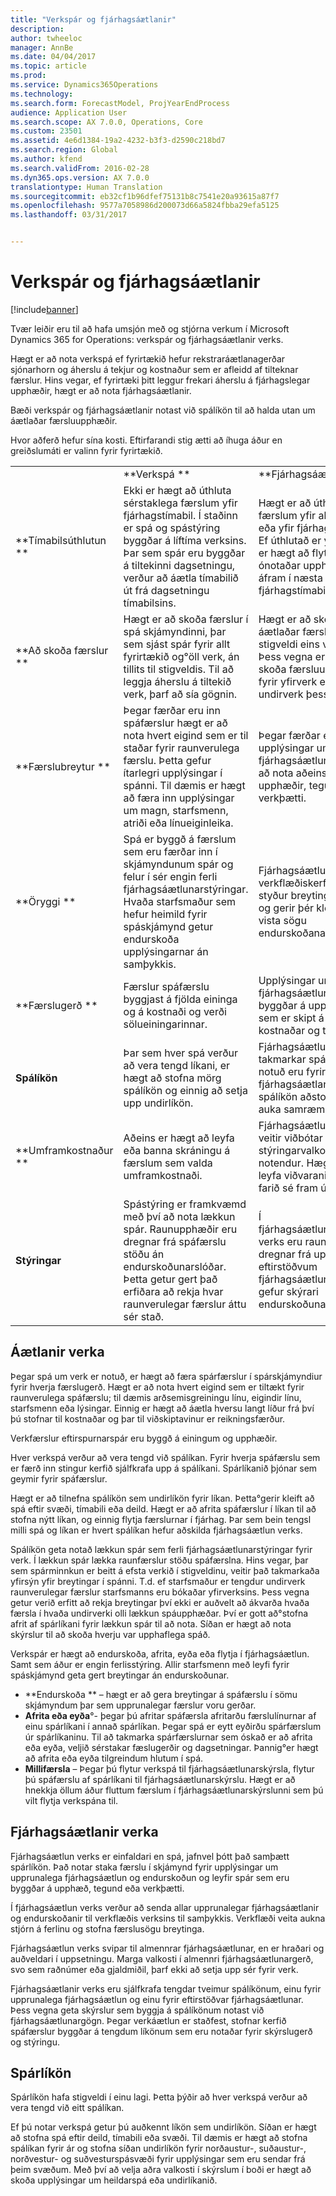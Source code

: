 ```yaml
---
title: "Verkspár og fjárhagsáætlanir"
description: 
author: twheeloc
manager: AnnBe
ms.date: 04/04/2017
ms.topic: article
ms.prod: 
ms.service: Dynamics365Operations
ms.technology: 
ms.search.form: ForecastModel, ProjYearEndProcess
audience: Application User
ms.search.scope: AX 7.0.0, Operations, Core
ms.custom: 23501
ms.assetid: 4e6d1384-19a2-4232-b3f3-d2590c218bd7
ms.search.region: Global
ms.author: kfend
ms.search.validFrom: 2016-02-28
ms.dyn365.ops.version: AX 7.0.0
translationtype: Human Translation
ms.sourcegitcommit: eb32cf1b96dfef75131b8c7541e20a93615a87f7
ms.openlocfilehash: 9577a7058986d200073d66a5824fbba29efa5125
ms.lasthandoff: 03/31/2017


---
```


# <a name="project-forecasts-and-budgets"></a>Verkspár og fjárhagsáætlanir

[!include[banner](../includes/banner.md)]




Tvær leiðir eru til að hafa umsjón með og stjórna verkum í Microsoft Dynamics 365 for Operations: verkspár og fjárhagsáætlanir verks. 

Hægt er að nota verkspá ef fyrirtækið hefur rekstraráætlanagerðar sjónarhorn og áherslu á tekjur og kostnaður sem er afleidd af tilteknar færslur. Hins vegar, ef fyrirtæki þitt leggur frekari áherslu á fjárhagslegar upphæðir, hægt er að nota fjárhagsáætlanir. 

Bæði verkspár og fjárhagsáætlanir notast við spálíkön til að halda utan um áætlaðar færsluupphæðir. 

Hvor aðferð hefur sína kosti. Eftirfarandi stig ætti að íhuga áður en greiðslumáti er valinn fyrir fyrirtækið.

|                           |                                                                                                                                                                                                                                                         |                                                                                                                                                                         |
|---------------------------|---------------------------------------------------------------------------------------------------------------------------------------------------------------------------------------------------------------------------------------------------------|-------------------------------------------------------------------------------------------------------------------------------------------------------------------------|
|                           | **Verkspá **                                                                                                                                                                                                                                 | **Fjárhagsáætlanir **                                                                                                                                                   |
| **Tímabilsúthlutun **     | Ekki er hægt að úthluta sérstaklega færslum yfir fjárhagstímabil. Í staðinn er spá og spástýring byggðar á líftíma verksins. Þar sem spár eru byggðar á tiltekinni dagsetningu, verður að áætla tímabilið út frá dagsetningu tímabilsins. | Hægt er að úthluta færslum yfir allt verkið eða yfir fjárhagstímabil. Ef úthlutað er yfir tímabil er hægt að flytja ónotaðar upphæðir áfram í næsta fjárhagstímabil. |
| **Að skoða færslur **  | Hægt er að skoða færslur í spá skjámyndinni, þar sem sjást spár fyrir allt fyrirtækið og°öll verk, án tillits til stigveldis. Til að leggja áherslu á tiltekið verk, þarf að sía gögnin.                                       | Hægt er að skoða áætlaðar færslur fyrir stigveldi eins verkefnis. Þess vegna er hægt að skoða færsluupplýsingar fyrir yfirverk eða undirverk þess.                 |
| **Færslubreytur ** | Þegar færðar eru inn spáfærslur hægt er að nota hvert eigind sem er til staðar fyrir raunverulega færslu. Þetta gefur ítarlegri upplýsingar í spánni. Til dæmis er hægt að færa inn upplýsingar um magn, starfsmenn, atriði eða línueiginleika.         | Þegar færðar eru inn upplýsingar um fjárhagsáætlun, er hægt að nota aðeins upphæðir, tegundir og verkþætti.                                                                                    |
| **Öryggi **              | Spá er byggð á færslum sem eru færðar inn í skjámyndunum spár og felur í sér engin ferli fjárhagsáætlunarstýringar. Hvaða starfsmaður sem hefur heimild fyrir spáskjámynd getur endurskoða upplýsingarnar án samþykkis.                                        | Fjárhagsáætlun notar verkflæðiskerfi, sem styður breytingastjórnun og gerir þér kleift að vista sögu endurskoðana.                                                       |
| **Færslugerð **           | Færslur spáfærslu byggjast á fjölda eininga og á kostnaði og verði sölueiningarinnar.                                                                                                                                                       | Upplýsingar um fjárhagsáætlun eru byggðar á upphæðum sem er skipt á milli kostnaðar og tekna.                                                                                        |
| **Spálíkön**       | Þar sem hver spá verður að vera tengd líkani, er hægt að stofna mörg spálíkön og einnig að setja upp undirlíkön.                                                                                                                               | Fjárhagsáætlun verks takmarkar spálíkön sem notuð eru fyrir fjárhagsáætlanir. Færri spálíkön aðstoða við að auka samræmi í spám.                           |
| **Umframkostnaður **         | Aðeins er hægt að leyfa eða banna skráningu á færslum sem valda umframkostnaði.                                                                                                                                                                | Fjárhagsáætlun verks veitir viðbótar stýringarvalkosti fyrir notendur. Hægt er að leyfa viðvaranir og að farið sé fram úr.                                                                   |
| **Stýringar**               | Spástýring er framkvæmd með því að nota lækkun spár. Raunupphæðir eru dregnar frá spáfærslu stöðu án endurskoðunarslóðar. Þetta getur gert það erfiðara að rekja hvar raunverulegar færslur áttu sér stað.                   | Í fjárhagsáætlunarstýringu verks eru raunupphæðir dregnar frá upphæðum í eftirstöðvum fjárhagsáætlunar. Þetta gefur skýrari endurskoðunarslóð.                                   |

## <a name="project-forecasts"></a>Áætlanir verka
Þegar spá um verk er notuð, er hægt að færa spárfærslur í spárskjámyndiur fyrir hverja færslugerð. Hægt er að nota hvert eigind sem er tiltækt fyrir raunverulega spáfærslu; til dæmis arðsemisgreiningu línu, eigindir línu, starfsmenn eða lýsingar. Einnig er hægt að áætla hversu langt líður frá því þú stofnar til kostnaðar og þar til viðskiptavinur er reikningsfærður. 

Verkfærslur eftirspurnarspár eru byggð á einingum og upphæðir. 

Hver verkspá verður að vera tengd við spálíkan. Fyrir hverja spáfærslu sem er færð inn stingur kerfið sjálfkrafa upp á spálíkani. Spárlíkanið þjónar sem geymir fyrir spáfærslur. 

Hægt er að tilnefna spálíkön sem undirlíkön fyrir líkan. Þetta°gerir kleift að spá eftir svæði, tímabili eða deild. Hægt er að afrita spáfærslur í líkan til að stofna nýtt líkan, og einnig flytja færslurnar í fjárhag. Þar sem bein tengsl milli spá og líkan er hvert spálíkan hefur aðskilda fjárhagsáætlun verks. 

Spálíkön geta notað lækkun spár sem ferli fjárhagsáætlunarstýringar fyrir verk. Í lækkun spár lækka raunfærslur stöðu spáfærslna. Hins vegar, þar sem spárminnkun er beitt á efsta verkið í stigveldinu, veitir það takmarkaða yfirsýn yfir breytingar í spánni. T.d. ef starfsmaður er tengdur undirverk raunverulegar færslur starfsmanns eru bókaðar yfirverksins. Þess vegna getur verið erfitt að rekja breytingar því ekki er auðvelt að ákvarða hvaða færsla í hvaða undirverki olli lækkun spáupphæðar. Því er gott að°stofna afrit af spárlíkani fyrir lækkun spár til að nota. Síðan er hægt að nota skýrslur til að skoða hverju var upphaflega spáð. 

Verkspár er hægt að endurskoða, afrita, eyða eða flytja í fjárhagsáætlun. Samt sem áður er engin ferlisstýring. Allir starfsmenn með leyfi fyrir spáskjámynd geta gert breytingar án endurskoðunar.

-   **Endurskoða ** – hægt er að gera breytingar á spáfærslu í sömu skjámyndum þar sem upprunalegar færslur voru gerðar.
-   **Afrita eða eyða**°- þegar þú afritar spáfærsla afritarðu færslulínurnar af einu spárlíkani í annað spárlíkan. Þegar spá er eytt eyðirðu spárfærslum úr spárlíkaninu. Til að takmarka spárfærslurnar sem óskað er að afrita eða eyða, veljið sérstakar fæslugerðir og dagsetningar. Þannig°er hægt að afrita eða eyða tilgreindum hlutum í spá.
-   **Millifærsla** – Þegar þú flytur verkspá til fjárhagsáætlunarskýrsla, flytur þú spáfærslu af spárlíkani til fjárhagsáætlunarskýrslu. Hægt er að hnekkja öllum áður fluttum færslum í fjárhagsáætlunarskýrslunni sem þú vilt flytja verkspána til.

## <a name="project-budgets"></a>Fjárhagsáætlanir verka
Fjárhagsáætlun verks er einfaldari en spá, jafnvel þótt það samþætt spárlíkön. Það notar staka færslu í skjámynd fyrir upplýsingar um upprunalega fjárhagsáætlun og endurskoðun og leyfir spár sem eru byggðar á upphæð, tegund eða verkþætti. 

Í fjárhagsáætlun verks verður að senda allar upprunalegar fjárhagsáætlanir og endurskoðanir til verkflæðis verksins til samþykkis. Verkflæði veita aukna stjórn á ferlinu og stofna færslusögu breytinga. 

Fjárhagsáætlun verks svipar til almennrar fjárhagsáætlunar, en er hraðari og auðveldari í uppsetningu. Marga valkosti í almennri fjárhagsáætlunargerð, svo sem raðnúmer eða gjaldmiðil, þarf ekki að setja upp sér fyrir verk.

Fjárhagsáætlanir verks eru sjálfkrafa tengdar tveimur spálíkönum, einu fyrir upprunalega fjárhagsáætlun og einu fyrir eftirstöðvar fjárhagsáætlunar. Þess vegna geta skýrslur sem byggja á spálíkönum notast við fjárhagsáætlunargögn. Þegar verkáætlun er staðfest, stofnar kerfið spáfærslur byggðar á tengdum líkönum sem eru notaðar fyrir skýrslugerð og stýringu.

## <a name="forecast-models"></a>Spárlíkön
Spárlíkön hafa stigveldi í einu lagi. Þetta þýðir að hver verkspá verður að vera tengd við eitt spálíkan.

Ef þú notar verkspá getur þú auðkennt líkön sem undirlíkön. Síðan er hægt að stofna spá eftir deild, tímabili eða svæði. Til dæmis er hægt að stofna spálíkan fyrir ár og stofna síðan undirlíkön fyrir norðaustur-, suðaustur-, norðvestur- og suðvesturspásvæði fyrir upplýsingar sem eru sendar frá þeim svæðum. Með því að velja aðra valkosti í skýrslum í boði er hægt að skoða upplýsingar um heildarspá eða undirlíkanið.




